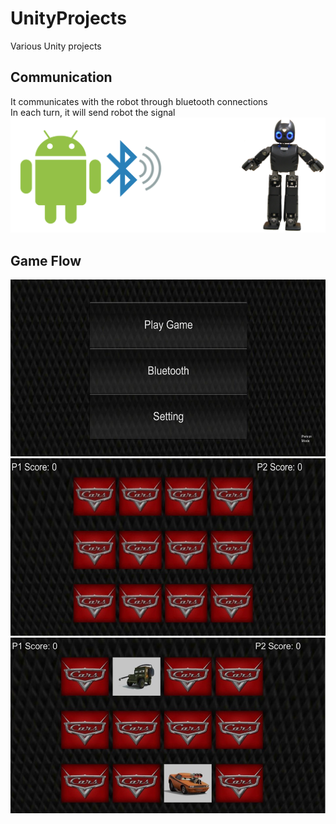 # UnityProjects
Various Unity projects
## Communication
It communicates with the robot through bluetooth connections \
In each turn, it will send robot the signal
![Communication through Bluetooth](/screenshots/Picture4.png)
## Game Flow
![Start](/screenshots/Picture1.jpg)
![Cards](/screenshots/Picture2.jpg)
![Card_Flipped](/screenshots/Picture3.jpg)
